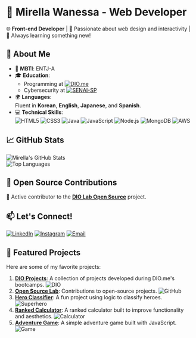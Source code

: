 # 🌟 Mirella Wanessa - Web Developer  

🌐 **Front-end Developer** | 🎨 Passionate about web design and interactivity | 🚀 Always learning something new!  

## 🌟 About Me  
- 🧠 **MBTI**: ENTJ-A  
- 🎓 **Education**:  
  - Programming at [![DIO.me](https://img.shields.io/badge/DIO.me-FF6F00?style=flat-square&logo=buffer&logoColor=white)](https://www.dio.me/)  
  - Cybersecurity at [![SENAI-SP](https://img.shields.io/badge/SENAI-SP-E2231A?style=flat-square&logo=microsoft&logoColor=white)](https://www.sp.senai.br/)  
- 🌍 **Languages**:  
  Fluent in **Korean**, **English**, **Japanese**, and **Spanish**.  
- 💻 **Technical Skills**:  
  ![HTML5](https://img.shields.io/badge/HTML5-E34F26?style=flat-square&logo=html5&logoColor=white) ![CSS3](https://img.shields.io/badge/CSS3-1572B6?style=flat-square&logo=css3&logoColor=white) ![Java](https://img.shields.io/badge/Java-007396?style=flat-square&logo=java&logoColor=white) ![JavaScript](https://img.shields.io/badge/JavaScript-F7DF1E?style=flat-square&logo=javascript&logoColor=black) ![Node.js](https://img.shields.io/badge/Node.js-339933?style=flat-square&logo=nodedotjs&logoColor=white) ![MongoDB](https://img.shields.io/badge/MongoDB-47A248?style=flat-square&logo=mongodb&logoColor=white) ![AWS](https://img.shields.io/badge/AWS-FF9900?style=flat-square&logo=amazonaws&logoColor=white)  

## 📈 GitHub Stats  
![Mirella's GitHub Stats](https://github-readme-stats.vercel.app/api?username=Mirellawanessa&show_icons=true&theme=radical)  
![Top Languages](https://github-readme-stats.vercel.app/api/top-langs/?username=Mirellawanessa&layout=compact&theme=radical)  

## 🚀 Open Source Contributions  
🔗 Active contributor to the **[DIO Lab Open Source](https://github.com/Mirellawanessa/open-source-lab)** project.  

## 📫 Let's Connect!  
[![LinkedIn](https://img.shields.io/badge/LinkedIn-0077B5?style=for-the-badge&logo=linkedin&logoColor=white)](https://www.linkedin.com/in/mirellawanessa/) [![Instagram](https://img.shields.io/badge/Instagram-E4405F?style=for-the-badge&logo=instagram&logoColor=white)](https://www.instagram.com/_mirella.page/) [![Email](https://img.shields.io/badge/Email-D14836?style=for-the-badge&logo=gmail&logoColor=white)](mailto:mirellawanessamorais@gmail.com)  

## 🚀 Featured Projects  
Here are some of my favorite projects:  
1. **[DIO Projects](https://github.com/Mirellawanessa/dio-projects)**: A collection of projects developed during DIO.me's bootcamps. ![DIO](https://img.shields.io/badge/DIO-FF6F00?style=flat-square&logo=buffer&logoColor=white)  
2. **[Open Source Lab](https://github.com/Mirellawanessa/open-source-lab)**: Contributions to open-source projects. ![GitHub](https://img.shields.io/badge/GitHub-181717?style=flat-square&logo=github&logoColor=white)  
3. **[Hero Classifier](https://github.com/Mirellawanessa/hero-classifier)**: A fun project using logic to classify heroes. ![Superhero](https://img.shields.io/badge/Superhero-4C5B64?style=flat-square&logo=superhero&logoColor=white)  
4. **[Ranked Calculator](https://github.com/Mirellawanessa/ranked-calculator)**: A ranked calculator built to improve functionality and aesthetics. ![Calculator](https://img.shields.io/badge/Calculator-4C4C4C?style=flat-square&logo=calculator&logoColor=white)  
5. **[Adventure Game](https://github.com/Mirellawanessa/adventure-game)**: A simple adventure game built with JavaScript. ![Game](https://img.shields.io/badge/Game-FF8800?style=flat-square&logo=playstation&logoColor=white)  

